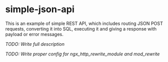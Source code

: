 # simple-json-api
This is an example of simple REST API, which includes routing JSON POST requests, converting it into SQL, executing it
and giving a response with payload or error messages.

*TODO: Write full description*

*TODO: Write proper config for ngx_http_rewrite_module and mod_rewrite*
